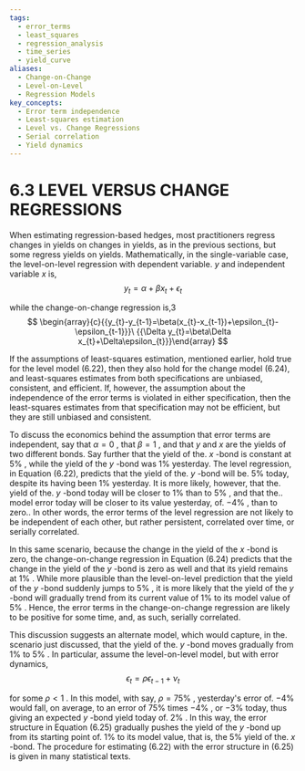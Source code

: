 ```yaml
---
tags:
  - error_terms
  - least_squares
  - regression_analysis
  - time_series
  - yield_curve
aliases:
  - Change-on-Change
  - Level-on-Level
  - Regression Models
key_concepts:
  - Error term independence
  - Least-squares estimation
  - Level vs. Change Regressions
  - Serial correlation
  - Yield dynamics
---
```


# 6.3 LEVEL VERSUS CHANGE REGRESSIONS  

When estimating regression-based hedges, most practitioners regress changes in yields on changes in yields, as in the previous sections, but some regress yields on yields. Mathematically, in the single-variable case, the level-on-level regression with dependent variable. $y$ and independent variable $x$ is,  
$$
y_{t}=\alpha+\beta x_{t}+\epsilon_{t}
$$  

while the change-on-change regression is,3  
$$
\begin{array}{c}{{y_{t}-y_{t-1}=\beta(x_{t}-x_{t-1})+\epsilon_{t}-\epsilon_{t-1}}}\ {{\Delta y_{t}=\beta\Delta x_{t}+\Delta\epsilon_{t}}}\end{array}
$$  

If the assumptions of least-squares estimation, mentioned earlier, hold true for the level model (6.22), then they also hold for the change model (6.24), and least-squares estimates from both specifications are unbiased, consistent, and efficient. If, however, the assumption about the independence of the error terms is violated in either specification, then the least-squares estimates from that specification may not be efficient, but they are still unbiased and consistent.  

To discuss the economics behind the assumption that error terms are independent, say that $\alpha=0$ , that $\beta=1$ , and that $y$ and $x$ are the yields of two different bonds. Say further that the yield of the. $x$ -bond is constant at $5\%$ , while the yield of the $y$ -bond was $1\%$ yesterday. The level regression, in Equation (6.22), predicts that the yield of the. $y$ -bond will be. $5\%$ today, despite its having been $1\%$ yesterday. It is more likely, however, that the. yield of the. $y$ -bond today will be closer to $1\%$ than to $5\%$ , and that the.. model error today will be closer to its value yesterday, of. $-4\%$ , than to zero.. In other words, the error terms of the level regression are not likely to be independent of each other, but rather persistent, correlated over time, or serially correlated.  

In this same scenario, because the change in the yield of the $x$ -bond is zero, the change-on-change regression in Equation (6.24) predicts that the change in the yield of the $y$ -bond is zero as well and that its yield remains at $1\%$ . While more plausible than the level-on-level prediction that the yield of the $y$ -bond suddenly jumps to $5\%$ , it is more likely that the yield of the $y$ -bond will gradually trend from its current value of $1\%$ to its model value of $5\%$ . Hence, the error terms in the change-on-change regression are likely to be positive for some time, and, as such, serially correlated.  

This discussion suggests an alternate model, which would capture, in the. scenario just discussed, that the yield of the. $y$ -bond moves gradually from $1\%$ to $5\%$ . In particular, assume the level-on-level model, but with error dynamics,  
$$
\epsilon_{t}=\rho\epsilon_{t-1}+\nu_{t}
$$  

for some $\rho<1$ . In this model, with say, $\rho=75\%$ , yesterday's error of. $-4\%$ would fall, on average, to an error of $75\%$ times $-4\%$ , or $-3\%$ today, thus giving an expected $y$ -bond yield today of. $2\%$ . In this way, the error structure in Equation (6.25) gradually pushes the yield of the $y$ -bond up from its starting point of. $1\%$ to its model value, that is, the $5\%$ yield of the. $x$ -bond. The procedure for estimating (6.22) with the error structure in (6.25) is given in many statistical texts.

